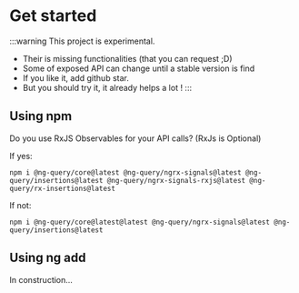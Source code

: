 # Get started

:::warning
This project is experimental.

- Their is missing functionalities (that you can request ;D)
- Some of exposed API can change until a stable version is find
- If you like it, add github star.
- But you should try it, it already helps a lot !
  :::

## Using npm

Do you use RxJS Observables for your API calls? (RxJs is Optional)

If yes:

```shell
npm i @ng-query/core@latest @ng-query/ngrx-signals@latest @ng-query/insertions@latest @ng-query/ngrx-signals-rxjs@latest @ng-query/rx-insertions@latest
```

If not:

```shell
npm i @ng-query/core@latest@latest @ng-query/ngrx-signals@latest @ng-query/insertions@latest
```

## Using ng add

In construction...
